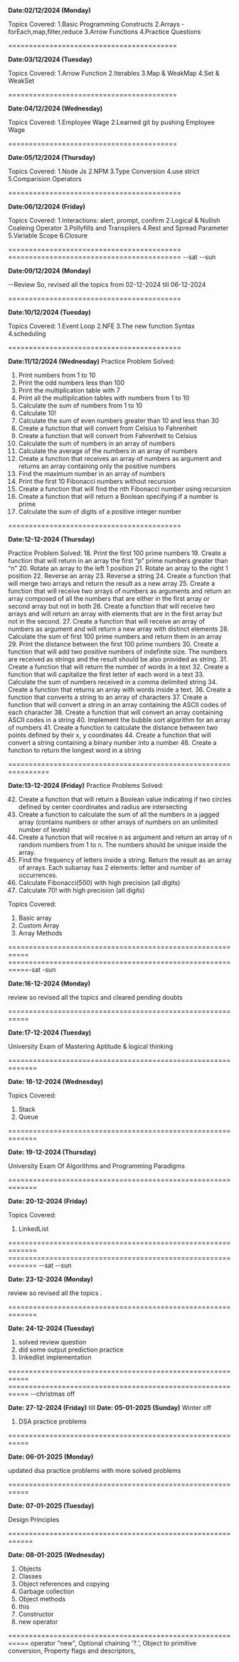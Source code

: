 
__Date:02/12/2024 (Monday)__

Topics Covered: 
1.Basic Programming Constructs 
2.Arrays -forEach,map,filter,reduce 
3.Arrow Functions 
4.Practice Questions

=========================================

__Date:03/12/2024 (Tuesday)__

Topics Covered:
1.Arrow Function
2.Iterables
3.Map & WeakMap
4.Set & WeakSet

=========================================

__Date:04/12/2024 (Wednesday)__

Topics Covered:
1.Employee Wage
2.Learned git by pushing Employee Wage

=========================================

__Date:05/12/2024 (Thursday)__

Topics Covered:
1.Node Js
2.NPM
3.Type Conversion
4.use strict
5.Comparision Operators

==========================================

__Date:06/12/2024 (Friday)__

Topics Covered:
1.Interactions: alert, prompt, confirm
2.Logical & Nullish Coaleing Operator
3.Pollyfills and Transpilers
4.Rest and Spread Parameter
5.Variable Scope
6.Closure

==========================================
========================================== --sat --sun

__Date:09/12/2024 (Monday)__

--Review 
So, revised all the topics from 02-12-2024 till 06-12-2024

==========================================

__Date:10/12/2024 (Tuesday)__

Topics Covered:
1.Event Loop
2.NFE
3.The new function Syntax
4.scheduling

==========================================

__Date:11/12/2024 (Wednesday)__
Practice Problem Solved:

1. Print numbers from 1 to 10
2. Print the odd numbers less than 100
3. Print the multiplication table with 7
4. Print all the multiplication tables with numbers from 1 to 10
5. Calculate the sum of numbers from 1 to 10
6. Calculate 10!
7. Calculate the sum of even numbers greater than 10 and less than 30
8. Create a function that will convert from Celsius to Fahrenheit
9. Create a function that will convert from Fahrenheit to Celsius
10. Calculate the sum of numbers in an array of numbers
11. Calculate the average of the numbers in an array of numbers
12. Create a function that receives an array of numbers as argument and returns an array containing only the positive numbers
13. Find the maximum number in an array of numbers
14. Print the first 10 Fibonacci numbers without recursion
15. Create a function that will find the nth Fibonacci number using recursion
16. Create a function that will return a Boolean specifying if a number is prime
17. Calculate the sum of digits of a positive integer number

==========================================

__Date:12-12-2024 (Thursday)__

Practice Problem Solved:
18. Print the first 100 prime numbers
19. Create a function that will return in an array the first “p” prime numbers greater than “n”
20. Rotate an array to the left 1 position
21. Rotate an array to the right 1 position
22. Reverse an array
23. Reverse a string
24. Create a function that will merge two arrays and return the result as a new array
25. Create a function that will receive two arrays of numbers as arguments and return an array composed of all the numbers that are either in the first array or second array but not in both
26. Create a function that will receive two arrays and will return an array with elements that are in the first array but not in the second.
27. Create a function that will receive an array of numbers as argument and will return a new array with distinct elements
28. Calculate the sum of first 100 prime numbers and return them in an array
29. Print the distance between the first 100 prime numbers
30. Create a function that will add two positive numbers of indefinite size. The numbers are received as strings and the result should be also provided as string.
31. Create a function that will return the number of words in a text
32. Create a function that will capitalize the first letter of each word in a text
33. Calculate the sum of numbers received in a comma delimited string
34. Create a function that returns an array with words inside a text.
36. Create a function that converts a string to an array of characters
37. Create a function that will convert a string in an array containing the ASCII codes of each character
38. Create a function that will convert an array containing ASCII codes in a string
40. Implement the bubble sort algorithm for an array of numbers
41. Create a function to calculate the distance between two points defined by their x, y coordinates
44. Create a function that will convert a string containing a binary number into a number
48. Create a function to return the longest word in a string

================================================================

__Date:13-12-2024 (Friday)__
Practice Problems Solved:

42. Create a function that will return a Boolean value indicating if two circles defined by center coordinates and radius are intersecting
45. Create a function to calculate the sum of all the numbers in a jagged array
(contains numbers or other arrays of numbers on an unlimited number of
levels)
50. Create a function that will receive n as argument and return an array of n random numbers from 1 to n. The numbers should be unique inside the array.
51. Find the frequency of letters inside a string. Return the result as an array of arrays. Each subarray has 2 elements: letter and number of occurrences.
52. Calculate Fibonacci(500) with high precision (all digits)
53. Calculate 70! with high precision (all digits)

Topics Covered:
1. Basic array
2. Custom Array
3. Array Methods


===========================================================
===========================================================-sat -sun

__Date:16-12-2024 (Monday)__

review so revised all the topics and cleared pending doubts

===========================================================

__Date:17-12-2024 (Tuesday)__

University Exam of Mastering Aptitude & logical thinking

=============================================================

__Date: 18-12-2024 (Wednesday)__

Topics Covered:
1. Stack
2. Queue

=============================================================

__Date: 19-12-2024 (Thursday)__

University Exam Of Algorithms and Programming Paradigms

=============================================================

__Date: 20-12-2024 (Friday)__

Topics Covered:
1. LinkedList

=============================================================
============================================================= --sat --sun

__Date: 23-12-2024 (Monday)__

review so revised all the topics .

=============================================================

__Date: 24-12-2024 (Tuesday)__

1. solved review question 
2. did some output prediction practice
3. linkedlist implementation

===========================================================
=========================================================== --christmas off

__Date: 27-12-2024 (Friday)__ till __Date: 05-01-2025 (Sunday)__ Winter 
off

1. DSA practice problems


===========================================================

__Date: 06-01-2025 (Monday)__

updated dsa practice problems with more solved problems

===========================================================

__Date: 07-01-2025 (Tuesday)__

Design Principles

============================================================

__Date: 08-01-2025 (Wednesday)__

1. Objects 
2. Classes 
3. Object references and copying
4. Garbage collection 
5. Object methods 
6. this 
7. Constructor
8. new operator

===========================================================
operator "new", Optional chaining '?.', Object to primitive
conversion, Property flags and descriptors, 
